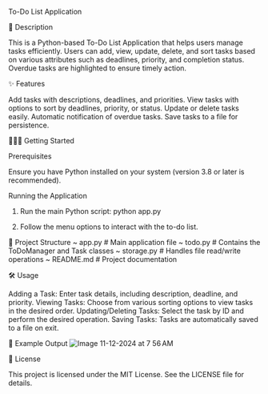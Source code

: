 To-Do List Application

📜 Description

This is a Python-based To-Do List Application that helps users manage tasks efficiently. Users can add, view, update, delete, and sort tasks based on various attributes such as deadlines, priority, and completion status. Overdue tasks are highlighted to ensure timely action.

✨ Features

Add tasks with descriptions, deadlines, and priorities.
View tasks with options to sort by deadlines, priority, or status.
Update or delete tasks easily.
Automatic notification of overdue tasks.
Save tasks to a file for persistence.

🚀🚀🚀 Getting Started

Prerequisites

Ensure you have Python installed on your system (version 3.8 or later is recommended).

Running the Application

1. Run the main Python script:
         python app.py

3. Follow the menu options to interact with the to-do list.

📂 Project Structure
~ app.py       # Main application file
~ todo.py      # Contains the ToDoManager and Task classes
~ storage.py   # Handles file read/write operations
~ README.md    # Project documentation


🛠️ Usage

Adding a Task: Enter task details, including description, deadline, and priority.
Viewing Tasks: Choose from various sorting options to view tasks in the desired order.
Updating/Deleting Tasks: Select the task by ID and perform the desired operation.
Saving Tasks: Tasks are automatically saved to a file on exit.

📝 Example Output
![Image 11-12-2024 at 7 56 AM](https://github.com/user-attachments/assets/f7ecf61d-abea-43db-b19b-c4a10fe61736)


📖 License

This project is licensed under the MIT License. See the LICENSE file for details.

